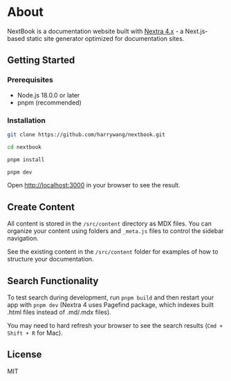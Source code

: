 # About

NextBook is a documentation website built with [Nextra 4.x](https://nextra.site/) - a Next.js-based static site generator optimized for documentation sites.

## Getting Started

### Prerequisites

- Node.js 18.0.0 or later
- pnpm (recommended)

### Installation

```bash
git clone https://github.com/harrywang/nextbook.git

cd nextbook

pnpm install

pnpm dev
```

Open [http://localhost:3000](http://localhost:3000) in your browser to see the result.


## Create Content

All content is stored in the `/src/content` directory as MDX files. You can organize your content using folders and `_meta.js` files to control the sidebar navigation.

See the existing content in the `/src/content` folder for examples of how to structure your documentation.

## Search Functionality

To test search during development, run `pnpm build` and then restart your app with `pnpm dev` (Nextra 4 uses Pagefind package, which indexes built .html files instead of .md/.mdx files).

You may need to hard refresh your browser to see the search results (`Cmd + Shift + R` for Mac).

## License

MIT
